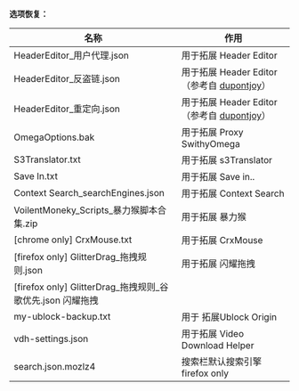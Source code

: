 **选项恢复：**


|名称|作用|
| --------| --------|
|HeaderEditor_用户代理.json|用于拓展 Header Editor|
|HeaderEditor_反盗链.json|用于拓展 Header Editor （参考自 <a href="https://github.com/dupontjoy/customization/tree/master/Rules/HeaderEditor" rel="noopener" target="_blank">dupontjoy</a>）|
|HeaderEditor_重定向.json|用于拓展 Header Editor（参考自 <a href="https://github.com/dupontjoy/customization/tree/master/Rules/HeaderEditor" rel="noopener" target="_blank">dupontjoy</a>）|
|OmegaOptions.bak|用于拓展 Proxy SwithyOmega|
|S3Translator.txt|用于拓展 s3Translator|
|Save In.txt|用于拓展 Save in..|
|Context Search_searchEngines.json|用于拓展 Context Search|
|VoilentMoneky_Scripts_暴力猴脚本合集.zip|用于拓展 暴力猴|
|[chrome only] CrxMouse.txt|用于拓展 CrxMouse|
|[firefox only] GlitterDrag_拖拽规则.json|用于拓展 闪耀拖拽|
|[firefox only] GlitterDrag_拖拽规则_谷歌优先.json 闪耀拖拽|
|my-ublock-backup.txt|用于 拓展Ublock Origin|
|vdh-settings.json|用于拓展 Video Download Helper|
|search.json.mozlz4|搜索栏默认搜索引擎 firefox only|

